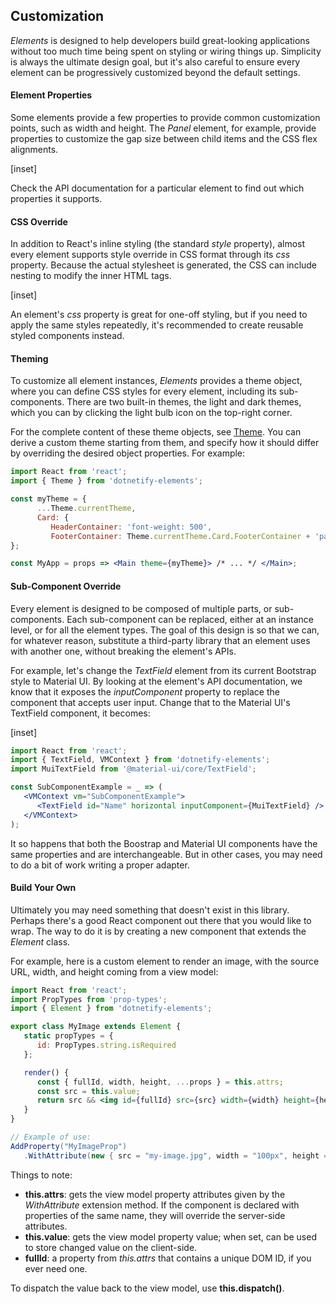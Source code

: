 ﻿## Customization

_Elements_ is designed to help developers build great-looking applications without too much time being spent on styling or wiring things up.  Simplicity is always the ultimate design goal, but it's also careful to ensure every element can be progressively customized beyond the default settings.  

#### Element Properties

Some elements provide a few properties to provide common customization points, such as width and height.  The _Panel_ element, for example, provide properties to customize the gap size between child items and the CSS flex alignments.

[inset]

Check the API documentation for a particular element to find out which properties it supports.

#### CSS Override

In addition to React's inline styling (the standard _style_ property), almost every element supports style override in CSS format through its _css_ property.  Because the actual stylesheet is generated, the CSS can include nesting to modify the inner HTML tags.

[inset]
<br/>

An element's _css_ property is great for one-off styling, but if you need to apply the same styles repeatedly, it's recommended to create reusable styled components instead.

#### Theming

To customize all element instances, _Elements_ provides a theme object, where you can define CSS styles for every element, including its sub-components. There are two built-in themes, the light and dark themes, which you can by clicking the light bulb icon on the top-right corner.

For the complete content of these theme objects, see [Theme](layout/theme).  You can derive a custom theme starting from them, and specify how it should differ by overriding the desired object properties.  For example:

```jsx
import React from 'react';
import { Theme } from 'dotnetify-elements';

const myTheme = {
      ...Theme.currentTheme,
      Card: {
         HeaderContainer: 'font-weight: 500',
         FooterContainer: Theme.currentTheme.Card.FooterContainer + 'padding: .5rem'
};

const MyApp = props => <Main theme={myTheme}> /* ... */ </Main>;
```

#### Sub-Component Override

Every element is designed to be composed of multiple parts, or sub-components.  Each sub-component can be replaced, either at an instance level, or for all the element types.  The goal of this design is so that we can, for whatever reason, substitute a third-party library that an element uses with another one, without breaking the element's APIs.

For example, let's change the _TextField_ element from its current Bootstrap style to Material UI.  By looking at the element's API documentation, we know that it exposes the _inputComponent_ property to replace the component that accepts user input.  Change that to the Material UI's TextField component, it becomes:

[inset]
<br/>

```jsx
import React from 'react';
import { TextField, VMContext } from 'dotnetify-elements';
import MuiTextField from '@material-ui/core/TextField';

const SubComponentExample = _ => (
   <VMContext vm="SubComponentExample">
      <TextField id="Name" horizontal inputComponent={MuiTextField} />
   </VMContext>
);
```

It so happens that both the Boostrap and Material UI components have the same properties and are interchangeable.  But in other cases, you may need to do a bit of work writing a proper adapter.

#### Build Your Own

Ultimately you may need something that doesn't exist in this library.  Perhaps there's a good React component out there that you would like to wrap.  The way to do it is by creating a new component that extends the _Element_ class.  

For example, here is a custom element to render an image, with the source URL, width, and height coming from a view model:

```jsx
import React from 'react';
import PropTypes from 'prop-types';
import { Element } from 'dotnetify-elements';

export class MyImage extends Element {
   static propTypes = {
      id: PropTypes.string.isRequired
   };

   render() {
      const { fullId, width, height, ...props } = this.attrs;
      const src = this.value;
      return src && <img id={fullId} src={src} width={width} height={height} {...props} />;
   }
}
```
```csharp
// Example of use:
AddProperty("MyImageProp")
   .WithAttribute(new { src = "my-image.jpg", width = "100px", height = "100px" });
```

Things to note:
- __this.attrs__: gets the view model property attributes given by the _WithAttribute_ extension method. If the component is declared with properties of the same name, they will override the server-side attributes.
- __this.value__: gets the view model property value; when set, can be used to store changed value on the client-side.
- __fullId__: a property from _this.attrs_ that contains a unique DOM ID, if you ever need one.

To dispatch the value back to the view model, use __this.dispatch()__. 

